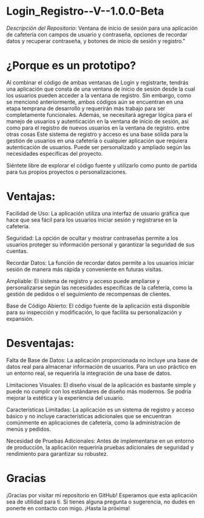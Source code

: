 # Login_Registro--V--1.0.0-Beta
*Descripción del Repositorio*: Ventana de inicio de sesión para una aplicación de cafetería con campos de usuario y contraseña, opciones de recordar datos y recuperar contraseña, y botones de inicio de sesión y registro."
# ¿Porque es un prototipo?
Al combinar el código de ambas ventanas de Login y registrarte, tendrás una aplicación que consta de una ventana de inicio de sesión desde la cual los usuarios pueden acceder a la ventana de registro. Sin embargo, como se mencionó anteriormente, ambos códigos aún se encuentran en una etapa temprana de desarrollo y requerirán más trabajo para ser completamente funcionales. Además, se necesitará agregar lógica para el manejo de usuarios y autenticación en la ventana de inicio de sesión, así como para el registro de nuevos usuarios en la ventana de registro. entre otras cosas 
Este sistema de registro y acceso es una base sólida para la gestión de usuarios en una cafetería o cualquier aplicación que requiera autenticación de usuarios. Puede ser personalizado y ampliado según las necesidades específicas del proyecto.

Siéntete libre de explorar el código fuente y utilizarlo como punto de partida para tus propios proyectos o personalizaciones.
# Ventajas:

Facilidad de Uso: La aplicación utiliza una interfaz de usuario gráfica que hace que sea fácil para los usuarios iniciar sesión y registrarse en la cafetería.

Seguridad: La opción de ocultar y mostrar contraseñas permite a los usuarios proteger su información personal y garantizar la seguridad de sus cuentas.

Recordar Datos: La función de recordar datos permite a los usuarios iniciar sesión de manera más rápida y conveniente en futuras visitas.

Ampliable: El sistema de registro y acceso puede ampliarse y personalizarse según las necesidades específicas de la cafetería, como la gestión de pedidos o el seguimiento de recompensas de clientes.

Base de Código Abierto: El código fuente de la aplicación está disponible para su inspección y modificación, lo que facilita su personalización y expansión.

# Desventajas:

Falta de Base de Datos: La aplicación proporcionada no incluye una base de datos real para almacenar información de usuarios. Para un uso práctico en un entorno real, se requeriría la integración de una base de datos.

Limitaciones Visuales: El diseño visual de la aplicación es bastante simple y puede no cumplir con los estándares de diseño más modernos. Se podría mejorar la estética y la experiencia del usuario.

Características Limitadas: La aplicación es un sistema de registro y acceso básico y no incluye características adicionales que se encuentran comúnmente en aplicaciones de cafetería, como la administración de menús y pedidos.

Necesidad de Pruebas Adicionales: Antes de implementarse en un entorno de producción, la aplicación requeriría pruebas adicionales de seguridad y rendimiento para garantizar su robustez.
# Gracias 
¡Gracias por visitar mi repositorio en GitHub! Esperamos que esta aplicación sea de utilidad para ti. Si tienes alguna pregunta o sugerencia, no dudes en ponerte en contacto con migo. ¡Hasta la próxima!
